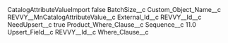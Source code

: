 <?xml version="1.0" encoding="UTF-8"?>
<CustomMetadata xmlns="http://soap.sforce.com/2006/04/metadata" xmlns:xsi="http://www.w3.org/2001/XMLSchema-instance" xmlns:xsd="http://www.w3.org/2001/XMLSchema">
    <label>CatalogAttributeValueImport</label>
    <protected>false</protected>
    <values>
        <field>BatchSize__c</field>
        <value xsi:nil="true"/>
    </values>
    <values>
        <field>Custom_Object_Name__c</field>
        <value xsi:type="xsd:string">REVVY__MnCatalogAttributeValue__c</value>
    </values>
    <values>
        <field>External_Id__c</field>
        <value xsi:type="xsd:string">REVVY__Id__c</value>
    </values>
    <values>
        <field>NeedUpsert__c</field>
        <value xsi:type="xsd:boolean">true</value>
    </values>
    <values>
        <field>Product_Where_Clause__c</field>
        <value xsi:nil="true"/>
    </values>
    <values>
        <field>Sequence__c</field>
        <value xsi:type="xsd:double">11.0</value>
    </values>
    <values>
        <field>Upsert_Field__c</field>
        <value xsi:type="xsd:string">REVVY__Id__c</value>
    </values>
    <values>
        <field>Where_Clause__c</field>
        <value xsi:nil="true"/>
    </values>
</CustomMetadata>
